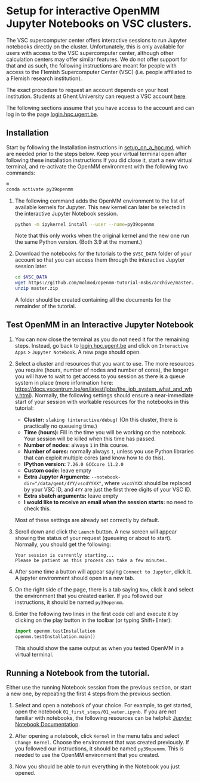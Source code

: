 # Setup for interactive OpenMM Jupyter Notebooks on VSC clusters.

The VSC supercomputer center offers interactive sessions to run Jupyter notebooks directly on the cluster.
Unfortunately, this is only available for users with access to the VSC supercomputer center, although other calculation centers may offer similar features.
We do not offer support for that and as such, the following instructions are meant for people with access to the Flemish Supercomputer Center (VSC) (i.e. people affiliated to a Flemish research institution).

The exact procedure to request an account depends on your host institution.
Students at Ghent University can request a VSC account [here](https://www.ugent.be/hpc/en/access/policy/access#Students).

The following sections assume that you have access to the account and can log in to the page [login.hpc.ugent.be](https://login.hpc.ugent.be).


## Installation

Start by following the Installation instructions in [setup_on_a_hpc.md](setup_noninteractive_hpc.md), which are needed prior to the steps below.
Keep your virtual terminal open after following these installation instructions
If you did close it, start a new virtual terminal, and re-activate the OpenMM environment with the following two commands:

```bash
m
conda activate py39openmm
```


1. The following command adds the OpenMM environment to the list of available kernels for Jupyter.
   This new kernel can later be selected in the interactive Jupyter Notebook session.

   ```bash
   python -m ipykernel install --user --name=py39openmm
   ```

   Note that this only works when the original kernel and the new one run the same Python version.
   (Both 3.9 at the moment.)

1. Download the notebooks for the tutorials to the `$VSC_DATA` folder of your account so that you can access them through the interactive Jupyter session later.

   ```bash
   cd $VSC_DATA
   wget https://github.com/molmod/openmm-tutorial-msbs/archive/master.zip
   unzip master.zip
   ```

   A folder should be created containing all the documents for the remainder of the tutorial.


## Test OpenMM in an Interactive Jupyter Notebook

1. You can now close the terminal as you do not need it for the remaining steps.
   Instead, go back to [login.hpc.ugent.be](https://login.hpc.ugent.be) and click on `Interactive Apps` > `Jupyter Notebook`.
   A new page should open.

1. Select a cluster and resources that you want to use.
   The more resources you require (hours, number of nodes and number of cores), the longer you will have to wait to get access to you session as there is a queue system in place (more information here: https://docs.vscentrum.be/en/latest/jobs/the_job_system_what_and_why.html).
   Normally, the following settings should ensure a near-immediate start of your session with workable resources for the notebooks in this tutorial:

   - **Cluster:** `slaking (interactive/debug)` (On this cluster, there is practically no queueing time.)
   - **Time (hours):** Fill in the time you will be working on the notebook.
     Your session will be killed when this time has passed.
   - **Number of nodes:** always `1` in this course.
   - **Number of cores:** normally always `1`, unless you use Python libraries that can exploit multiple cores (and know how to do this).
   - **IPython version:** `7.26.0 GCCcore 11.2.0`
   - **Custom code:** leave empty
   - **Extra Jupyter Arguments:** `--notebook-dir="/data/gent/4YY/vsc4YYXX"`, where `vsc4YYXX` should be replaced by your VSC ID, and `4YY` are just the first three digits of your VSC ID.
   - **Extra sbatch arguments:** leave empty
   - **I would like to receive an email when the session starts:** no need to check this.

   Most of these settings are already set correctly by default.

1. Scroll down and click the `Launch` button.
   A new screen will appear showing the status of your request (queueing or about to start).
   Normally, you should get the following:

   ```
   Your session is currently starting...
   Please be patient as this process can take a few minutes.
   ```

1. After some time a button will appear saying `Connect to Jupyter`, click it.
   A jupyter environment should open in a new tab.

1. On the right side of the page, there is a tab saying `New`, click it and select the environment that you created earlier.
   If you followed our instructions, it should be named `py39openmm`.

1. Enter the following two lines in the first code cell and execute it by clicking on the play button in the toolbar (or typing Shift+Enter):

   ```python
   import openmm.testInstallation
   openmm.testInstallation.main()
    ```

   This should show the same output as when you tested OpenMM in a virtual terminal.


## Running a Notebook from the tutorial.

Either use the running Notebook session from the previous section, or start a new one, by repeating the first 4 steps from the previous section.

1. Select and open a notebook of your choice.
   For example, to get started, open the notebook `01_first_steps/01_water.ipynb`.
   If you are not familiar with notebooks, the following resources can be helpful: [Jupyter Notebook Documentation](https://jupyter-notebook.readthedocs.io/en/latest/notebook.html).

1. After opening a notebook, click `Kernel` in the menu tabs and select `Change Kernel`.
   Choose the environment that was created previously.
   If you followed our instructions, it should be named `py39openmm`.
   This is needed to use the OpenMM environment that you created.

1. Now you should be able to run everything in the Notebook you just opened.
